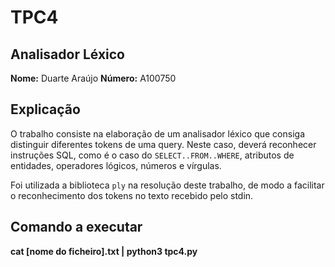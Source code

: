 # TPC4

## Analisador Léxico

**Nome:** Duarte Araújo
**Número:** A100750

## Explicação

O trabalho consiste na elaboração de um analisador léxico que consiga distinguir diferentes tokens de uma query. Neste caso, deverá reconhecer instruções SQL, como é o caso do `SELECT..FROM..WHERE`, atributos de entidades, operadores lógicos, números e vírgulas.

Foi utilizada a biblioteca `ply` na resolução deste trabalho, de modo a facilitar o reconhecimento dos tokens no texto recebido pelo stdin.

## Comando a executar

**cat [nome do ficheiro].txt | python3 tpc4.py**
